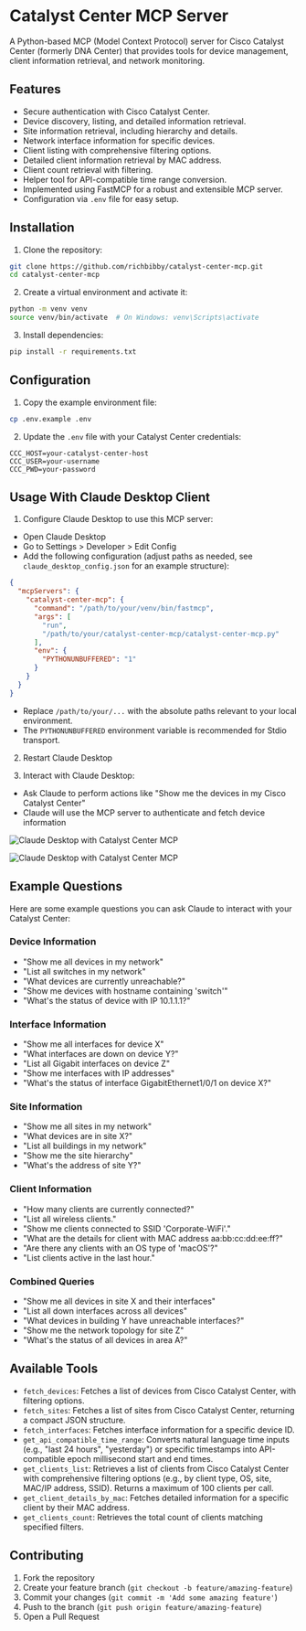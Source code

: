# Catalyst Center MCP Server

A Python-based MCP (Model Context Protocol) server for Cisco Catalyst Center (formerly DNA Center) that provides tools for device management, client information retrieval, and network monitoring.

## Features

- Secure authentication with Cisco Catalyst Center.
- Device discovery, listing, and detailed information retrieval.
- Site information retrieval, including hierarchy and details.
- Network interface information for specific devices.
- Client listing with comprehensive filtering options.
- Detailed client information retrieval by MAC address.
- Client count retrieval with filtering.
- Helper tool for API-compatible time range conversion.
- Implemented using FastMCP for a robust and extensible MCP server.
- Configuration via `.env` file for easy setup.

## Installation

1. Clone the repository:
```bash
git clone https://github.com/richbibby/catalyst-center-mcp.git
cd catalyst-center-mcp
```

2. Create a virtual environment and activate it:
```bash
python -m venv venv
source venv/bin/activate  # On Windows: venv\Scripts\activate
```

3. Install dependencies:
```bash
pip install -r requirements.txt
```

## Configuration

1. Copy the example environment file:
```bash
cp .env.example .env
```

2. Update the `.env` file with your Catalyst Center credentials:
```env
CCC_HOST=your-catalyst-center-host
CCC_USER=your-username
CCC_PWD=your-password
```

## Usage With Claude Desktop Client

1. Configure Claude Desktop to use this MCP server:

- Open Claude Desktop
- Go to Settings > Developer > Edit Config
- Add the following configuration (adjust paths as needed, see `claude_desktop_config.json` for an example structure):

```json
{
  "mcpServers": {
    "catalyst-center-mcp": {
      "command": "/path/to/your/venv/bin/fastmcp",
      "args": [
        "run",
        "/path/to/your/catalyst-center-mcp/catalyst-center-mcp.py"
      ],
      "env": {
        "PYTHONUNBUFFERED": "1"
      }
    }
  }
}
```
- Replace `/path/to/your/...` with the absolute paths relevant to your local environment.
- The `PYTHONUNBUFFERED` environment variable is recommended for Stdio transport.

2. Restart Claude Desktop

3. Interact with Claude Desktop:

- Ask Claude to perform actions like "Show me the devices in my Cisco Catalyst Center"
- Claude will use the MCP server to authenticate and fetch device information

![Claude Desktop with Catalyst Center MCP](images/Claude_2.png)

![Claude Desktop with Catalyst Center MCP](images/Claude_1.png)

## Example Questions

Here are some example questions you can ask Claude to interact with your Catalyst Center:

### Device Information
- "Show me all devices in my network"
- "List all switches in my network"
- "What devices are currently unreachable?"
- "Show me devices with hostname containing 'switch'"
- "What's the status of device with IP 10.1.1.1?"

### Interface Information
- "Show me all interfaces for device X"
- "What interfaces are down on device Y?"
- "List all Gigabit interfaces on device Z"
- "Show me interfaces with IP addresses"
- "What's the status of interface GigabitEthernet1/0/1 on device X?"

### Site Information
- "Show me all sites in my network"
- "What devices are in site X?"
- "List all buildings in my network"
- "Show me the site hierarchy"
- "What's the address of site Y?"

### Client Information
- "How many clients are currently connected?"
- "List all wireless clients."
- "Show me clients connected to SSID 'Corporate-WiFi'."
- "What are the details for client with MAC address aa:bb:cc:dd:ee:ff?"
- "Are there any clients with an OS type of 'macOS'?"
- "List clients active in the last hour."

### Combined Queries
- "Show me all devices in site X and their interfaces"
- "List all down interfaces across all devices"
- "What devices in building Y have unreachable interfaces?"
- "Show me the network topology for site Z"
- "What's the status of all devices in area A?"

## Available Tools

- `fetch_devices`: Fetches a list of devices from Cisco Catalyst Center, with filtering options.
- `fetch_sites`: Fetches a list of sites from Cisco Catalyst Center, returning a compact JSON structure.
- `fetch_interfaces`: Fetches interface information for a specific device ID.
- `get_api_compatible_time_range`: Converts natural language time inputs (e.g., "last 24 hours", "yesterday") or specific timestamps into API-compatible epoch millisecond start and end times.
- `get_clients_list`: Retrieves a list of clients from Cisco Catalyst Center with comprehensive filtering options (e.g., by client type, OS, site, MAC/IP address, SSID). Returns a maximum of 100 clients per call.
- `get_client_details_by_mac`: Fetches detailed information for a specific client by their MAC address.
- `get_clients_count`: Retrieves the total count of clients matching specified filters.

## Contributing

1. Fork the repository
2. Create your feature branch (`git checkout -b feature/amazing-feature`)
3. Commit your changes (`git commit -m 'Add some amazing feature'`)
4. Push to the branch (`git push origin feature/amazing-feature`)
5. Open a Pull Request
